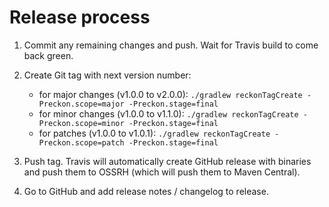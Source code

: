 # Release process

1. Commit any remaining changes and push. Wait for Travis build to come back green.
2. Create Git tag with next version number:
    * for major changes (v1.0.0 to v2.0.0): `./gradlew reckonTagCreate -Preckon.scope=major -Preckon.stage=final`
    * for minor changes (v1.0.0 to v1.1.0): `./gradlew reckonTagCreate -Preckon.scope=minor -Preckon.stage=final`
    * for patches (v1.0.0 to v1.0.1): `./gradlew reckonTagCreate -Preckon.scope=patch -Preckon.stage=final`

3. Push tag. Travis will automatically create GitHub release with binaries and push them to OSSRH
   (which will push them to Maven Central).
4. Go to GitHub and add release notes / changelog to release.
